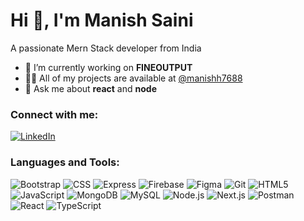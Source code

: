 # Hi 👋, I'm Manish Saini

A passionate Mern Stack developer from India

- 🔭 I’m currently working on **FINEOUTPUT**
- 👨‍💻 All of my projects are available at [@manishh7688](https://github.com/manishh7688)
- 💬 Ask me about **react** and **node**

### Connect with me:
[![LinkedIn](https://img.shields.io/badge/-LinkedIn-blue?style=flat-square&logo=linkedin)](https://www.linkedin.com/in/manish-saini-b79b53282e/)

### Languages and Tools:
![Bootstrap](https://img.shields.io/badge/-Bootstrap-563D7C?logo=bootstrap&logoColor=white)
![CSS](https://img.shields.io/badge/-CSS3-1572B6?logo=css3)
![Express](https://img.shields.io/badge/-Express-000000?logo=express)
![Firebase](https://img.shields.io/badge/-Firebase-FFCA28?logo=firebase&logoColor=black)
![Figma](https://img.shields.io/badge/-Figma-F24E1E?logo=figma&logoColor=white)
![Git](https://img.shields.io/badge/-Git-F05032?logo=git&logoColor=white)
![HTML5](https://img.shields.io/badge/-HTML5-E34F26?logo=html5&logoColor=white)
![JavaScript](https://img.shields.io/badge/-JavaScript-F7DF1E?logo=javascript&logoColor=black)
![MongoDB](https://img.shields.io/badge/-MongoDB-47A248?logo=mongodb&logoColor=white)
![MySQL](https://img.shields.io/badge/-MySQL-4479A1?logo=mysql&logoColor=white)
![Node.js](https://img.shields.io/badge/-Node.js-43853D?logo=node.js&logoColor=white)
![Next.js](https://img.shields.io/badge/-Next.js-000000?logo=next.js&logoColor=white)
![Postman](https://img.shields.io/badge/-Postman-FF6C37?logo=postman&logoColor=white)
![React](https://img.shields.io/badge/-React-61DAFB?logo=react&logoColor=black)
![TypeScript](https://img.shields.io/badge/-TypeScript-007ACC?logo=typescript&logoColor=white)
